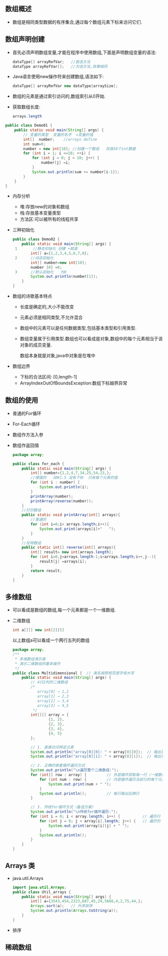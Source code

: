 ## 数组概述

- 数组是相同类型数据的有序集合,通过每个数组元素下标来访问它们.

## 数组声明创建

- 首先必须声明数组变量,才能在程序中使用数组,下面是声明数组变量的语法:

  ```java
  dataType[] arrayRefVar;   //首选方法
  dataType arrayRefVar[];   //次选方法,效果相同
  ```

- Java语言使用new操作符来创建数组,语法如下:

  ```java
  dataType[] arrayRefVar new dataType[arraySize];
  ```

- 数组的元素是通过索引访问的,数组索引从0开始.

- 获取数组长度:   

  ```java
  arrays.length
  ```

```java
public class Demo01 {
    public static void main(String[] args) {
        // 变量的类型  变量的名字  =变量的值
        int[]  number;    //arrays define
        int sum=0;
        number = new int[10]; //创建一个数组   存放10个int数据
        for (int i = 1; i <=10; ++i) {
            for (int j = 0; j < 10; j++) {
                number[j] =i;
            }
            System.out.println(sum += number[i-1]);
        }
    }
}
```

- 内存分析

  - 堆:存放new的对象和数组            
  - 栈:存放基本变量类型      
  - 方法区:可以被所有的线程共享

- 三种初始化

  ```java
  public class Demo02 {
      public static void main(String[] args) {
   1       //静态初始化 创建 +赋值
          int[] a={1,2,3,4,5,6,7,8};
   2      //动态初始化
          int[] number=new int[10];
          number [0] =0;
   3      //默认初始化   为0
          System.out.println(number[1]);
      }
  }
  ```

- 数组的诗歌基本特点

  - 长度是确定的,大小不能改变

  - 元素必须是相同类型,不允许混合

  - 数组中的元素可以是任何数据类型,包括基本类型和引用类型.

  - 数组变量属于引用类型.数组也可以看成是对象,数组中的每个元素相当于该对象的成员变量.

    数组本身就是对象,java中对象是在堆中

- 数组边界

  - 下标的合法区间: [0,length-1]  
  - ArrayIndexOutOfBoundsException:数组下标越界异常

## 数组的使用

- 普通的For循环

- For-Each循环

- 数组作方法入参

- 数组作返回值

  ```java
  package array;
  
  public class for_each {
      public static void main(String[] args) {
          int[] number={1,2,4,7,34,25,54,23,};
          //增强的   JDK1.5 没有下标  只有每个元素的值
          for (int i : number) {
              System.out.println(i);
          }
          printArray(number);
          printArray(reverse(number));
      }
      //打印数组
      public static void printArray(int[] arrays){
          //普通的
          for (int i=0;i< arrays.length;i++){
              System.out.print(arrays[i]+"   ");
          }
      }
      //反转数组
      public static int[] reverse(int[] arrays){
          int[] result= new int[arrays.length];
          for (int i=0,j=arrays.length-1;i<arrays.length;i++,j--){
              result[j] =arrays[i];
          }
          return result;
      }
  }
  ```

## 多维数组

- 可以看成是数组的数组,每一个元素都是一个一维数组.

- 二维数组

  ```java
  int a[][] new int[2][5]
  ```

  以上数组a可以看成一个两行五列的数组

  ```java
  package array;
  /**
   * 多维数组演示类
   * 演示二维数组的基本操作
   */
  public class Multidimensional {  // 类名按照规范首字母大写
      public static void main(String[] args) {
          // 4行2列的二维数组
          /*
             array[0] → 1,2
             array[1] → 2,3
             array[2] → 3,4
             array[3] → 4,5
           */
          int[][] array = {
                  {1, 2},
                  {2, 3},
                  {3, 4},
                  {4, 5}
          };
  
          // 1. 直接访问特定元素
          System.out.println("array[0][0]: " + array[0][0]);  // 输出第一行第一列: 1
          System.out.println("array[0][1]: " + array[0][1]);  // 输出第一行第二列: 2
  
          // 2. 正确的嵌套循环遍历方式
          System.out.println("\n遍历整个二维数组:");
          for (int[] row : array) {         // 外层循环获取每一行（一维数组）
              for (int num : row) {         // 内层循环遍历当前行的每个元素
                  System.out.print(num + " ");
              }
              System.out.println();         // 每行输出后换行
          }
  
          // 3. 传统for循环方式（备选方案）
          System.out.println("\n传统for循环遍历:");
          for (int i = 0; i < array.length; i++) {          // 遍历行
              for (int j = 0; j < array[i].length; j++) {   // 遍历列
                  System.out.print(array[i][j] + " ");
              }
              System.out.println();
          }
      }
  }
  ```

## Arrays 类

- java.util.Arrays

  ```java
  import java.util.Arrays;
  public class Util_arrays {
      public static void main(String[] args) {
          int[] a={3543,454,2223,687,45,24,5666,4,2,75,44,};
          Arrays.sort(a);   // 升序排序
          System.out.println(Arrays.toString(a));
      }
  }
  ```

- 排序

## 稀疏数组





